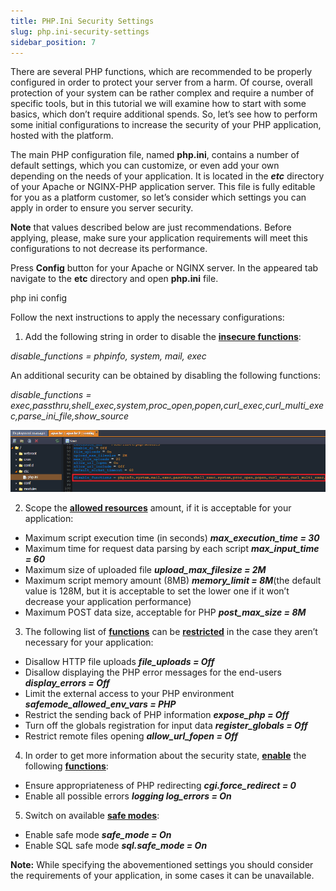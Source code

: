 ```yaml
---
title: PHP.Ini Security Settings
slug: php.ini-security-settings
sidebar_position: 7
---
```


<!-- ## PHP.INI Security Settings -->

There are several PHP functions, which are recommended to be properly configured in order to protect your server from a harm. Of course, overall protection of your system can be rather complex and require a number of specific tools, but in this tutorial we will examine how to start with some basics, which don’t require additional spends. So, let’s see how to perform some initial configurations to increase the security of your PHP application, hosted with the platform.

The main PHP configuration file, named **php.ini**, contains a number of default settings, which you can customize, or even add your own depending on the needs of your application. It is located in the **_etc_** directory of your Apache or NGINX-PHP application server. This file is fully editable for you as a platform customer, so let’s consider which settings you can apply in order to ensure you server security.

**Note** that values described below are just recommendations. Before applying, please, make sure your application requirements will meet this configurations to not decrease its performance.

Press **Config** button for your Apache or NGINX server. In the appeared tab navigate to the **etc** directory and open **php.ini** file.

php ini config

Follow the next instructions to apply the necessary configurations:

1. Add the following string in order to disable the **<u>insecure functions</u>**:

_disable_functions = phpinfo, system, mail, exec_

An additional security can be obtained by disabling the following functions:

_disable_functions = exec,passthru,shell_exec,system,proc_open,popen,curl_exec,curl_multi_exec,parse_ini_file,show_source_

<div style={{
    display:'flex',
    justifyContent: 'center',
    margin: '0 0 1rem 0'
}}>

![Locale Dropdown](./img/PHP.INISecuritySettings/insecure-php-functions.png)

</div>

2. Scope the **<u>allowed resources</u>** amount, if it is acceptable for your application:

- Maximum script execution time (in seconds) **_max_execution_time = 30_**
- Maximum time for request data parsing by each script **_max_input_time = 60_**
- Maximum size of uploaded file **_upload_max_filesize = 2M_**
- Maximum script memory amount (8MB) **_memory_limit = 8M_**(the default value is 128M, but it is acceptable to set the lower one if it won’t decrease your application performance)
- Maximum POST data size, acceptable for PHP **_post_max_size = 8M_**

3. The following list of **<u>functions</u>** can be **<u>restricted</u>** in the case they aren’t necessary for your application:

- Disallow HTTP file uploads **_file_uploads = Off_**
- Disallow displaying the PHP error messages for the end-users **_display_errors = Off_**
- Limit the external access to your PHP environment **_safe*mode_allowed_env_vars = PHP*_**
- Restrict the sending back of PHP information **_expose_php = Off_**
- Turn off the globals registration for input data **_register_globals = Off_**
- Restrict remote files opening **_allow_url_fopen = Off_**

4. In order to get more information about the security state, **<u>enable</u>** the following **<u>functions</u>**:

- Ensure appropriateness of PHP redirecting **_cgi.force_redirect = 0_**
- Enable all possible errors **_logging log_errors = On_**

5. Switch on available **<u>safe modes</u>**:

- Enable safe mode **_safe_mode = On_**
- Enable SQL safe mode **_sql.safe_mode = On_**

**Note:** While specifying the abovementioned settings you should consider the requirements of your application, in some cases it can be unavailable.
